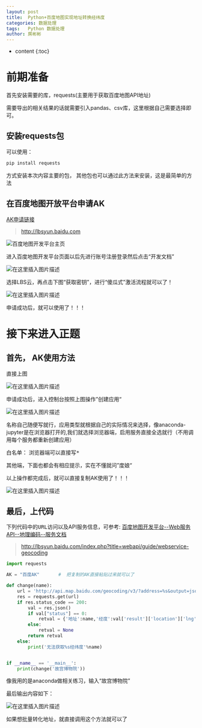 ```yaml
---
layout: post
title:  Python+百度地图实现地址转换经纬度
categories: 数据处理
tags:   Python 数据处理
author: 房彬彬
---
```


* content
{:toc}


# 前期准备

首先安装需要的库，requests(主要用于获取百度地图API地址)

需要导出的相关结果的话就需要引入pandas、csv库，这里根据自己需要选择即可。

## 安装requests包
可以使用：

```python
pip install requests
```
方式安装本次内容主要的包，
其他包也可以通过此方法来安装，这是最简单的方法
##  在百度地图开放平台申请AK

[AK申请链接](http://lbsyun.baidu.com)

> http://lbsyun.baidu.com

![百度地图开发平台主页](https://img-blog.csdnimg.cn/20201118163954777.png#pic_center)

进入百度地图开发平台页面以后先进行账号注册登录然后点击“开发文档”

![在这里插入图片描述](https://img-blog.csdnimg.cn/20201118164139411.png#pic_center)

选择LBS云，再点击下图“获取密钥”，进行“傻瓜式”激活流程就可以了！

![在这里插入图片描述](https://img-blog.csdnimg.cn/20201118164215333.png?x-oss-process=image/watermark,type_ZmFuZ3poZW5naGVpdGk,shadow_10,text_aHR0cHM6Ly9ibG9nLmNzZG4ubmV0L0Nvb2xfYnJlZXplX2Jpbg==,size_16,color_FFFFFF,t_70#pic_center)

申请成功后，就可以使用了！！！
#  接下来进入正题
## 首先， AK使用方法

<kbd>直接上图</kbd>

![在这里插入图片描述](https://img-blog.csdnimg.cn/2020111816483013.png?x-oss-process=image/watermark,type_ZmFuZ3poZW5naGVpdGk,shadow_10,text_aHR0cHM6Ly9ibG9nLmNzZG4ubmV0L0Nvb2xfYnJlZXplX2Jpbg==,size_16,color_FFFFFF,t_70#pic_center)

申请成功后，进入控制台按照上图操作”创建应用“

![在这里插入图片描述](https://img-blog.csdnimg.cn/20201118164950826.png?x-oss-process=image/watermark,type_ZmFuZ3poZW5naGVpdGk,shadow_10,text_aHR0cHM6Ly9ibG9nLmNzZG4ubmV0L0Nvb2xfYnJlZXplX2Jpbg==,size_16,color_FFFFFF,t_70#pic_center)

名称自己随便写就行，应用类型就根据自己的实际情况来选择，像anaconda-jupyter是在浏览器打开的,我们就选择浏览器端，启用服务直接全选就行（不用调用每个服务都重新创建应用）

<kbd>白名单：</kbd>
浏览器端可以直接写<kbd>*</kbd>

其他端，下面也都会有相应提示，实在不懂就问”度娘“

以上操作都完成后，就可以直接复制AK使用了！！！

![在这里插入图片描述](https://img-blog.csdnimg.cn/20201118171702530.png?x-oss-process=image/watermark,type_ZmFuZ3poZW5naGVpdGk,shadow_10,text_aHR0cHM6Ly9ibG9nLmNzZG4ubmV0L0Nvb2xfYnJlZXplX2Jpbg==,size_16,color_FFFFFF,t_70#pic_center)

##  最后，上代码

下列代码中的<kbd>URL</kbd>访问以及API服务信息，可参考:
[百度地图开发平台--Web服务API--地理编码--服务文档](http://lbsyun.baidu.com/index.php?title=webapi/guide/webservice-geocoding)

> http://lbsyun.baidu.com/index.php?title=webapi/guide/webservice-geocoding

```python
import requests

AK = "百度AK"       #  把复制的AK直接粘贴过来就可以了

def change(name):
    url = 'http://api.map.baidu.com/geocoding/v3/?address=%s&output=json&ak=%s'%(name,AK)
    res = requests.get(url)
    if res.status_code == 200:
        val = res.json()
        if val["status"] == 0:
            retval = {'地址':name,'经度':val['result']['location']['lng'],'纬度':val['result']['location']['lat'],'地区标签':val['result']['level'],'是否精确查找':val['result']['precise']}
        else:
            retval = None
        return retval
    else:
        print('无法获取%s经纬度'%name)


if __name__ == '__main__':
	print(change('故宫博物院'))
```
像我用的是anaconda做相关练习，输入“故宫博物院”

最后输出内容如下：

![在这里插入图片描述](https://img-blog.csdnimg.cn/20201118173033428.png#pic_center)

如果想批量转化地址，就直接调用这个方法就可以了
